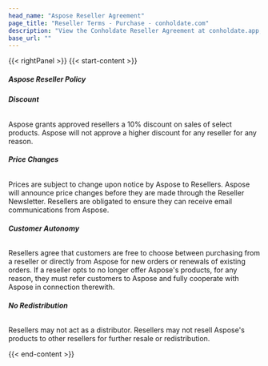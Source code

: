 ```yaml
---
head_name: "Aspose Reseller Agreement"
page_title: "Reseller Terms - Purchase - conholdate.com"
description: "View the Conholdate Reseller Agreement at conholdate.app, our free online viewer and more."
base_url: ""
---
```

{{< rightPanel >}}
{{< start-content >}}
##### **Aspose Reseller Policy**

###### **Discount**

Aspose grants approved resellers a 10% discount on sales of select products. Aspose will not approve a higher discount for any reseller for any reason.

###### **Price Changes**

Prices are subject to change upon notice by Aspose to Resellers. Aspose will announce price changes before they are made through the Reseller Newsletter. Resellers are obligated to ensure they can receive email communications from Aspose.

###### **Customer Autonomy**

Resellers agree that customers are free to choose between purchasing from a reseller or directly from Aspose for new orders or renewals of existing orders. If a reseller opts to no longer offer Aspose's products, for any reason, they must refer customers to Aspose and fully cooperate with Aspose in connection therewith.

###### **No Redistribution**

Resellers may not act as a distributor. Resellers may not resell Aspose's products to other resellers for further resale or redistribution.

{{< end-content >}}
